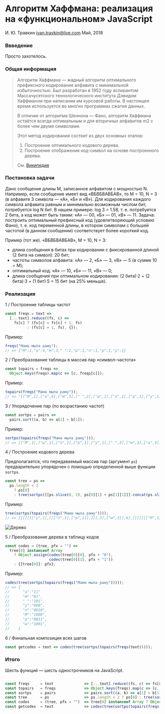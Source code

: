 # Алгоритм Хаффмана: реализация на «функциональном» JavaScript

И. Ю. Травкин <ivan.travkin@live.com>
Май, 2018

### Ввведение

Просто захотелось.

### Общая информация

> Алгоритм Хаффмана — жадный алгоритм оптимального префиксного кодирования алфавита с минимальной избыточностью. Был разработан в 1952 году аспирантом Массачусетского технологического института Дэвидом Хаффманом при написании им курсовой работы. В настоящее время используется во многих программах сжатия данных.
>
> В отличие от алгоритма Шеннона — Фано, алгоритм Хаффмана остаётся всегда оптимальным и для вторичных алфавитов m2 с более чем двумя символами.
>
> Этот метод кодирования состоит из двух основных этапов:
>
> 1. Построение оптимального кодового дерева.
> 2. Построение отображения код-символ на основе построенного дерева.
>
> См. [Википедия](https://ru.m.wikipedia.org/wiki/Код_Хаффмана)

### Постановка задачи

Дано сообщение длины M, записанное алфавитом с мощностью N. Например, если сообщение имеет вид «ВБВБВАВБАВ», то M = 10, N = 3 (в алфавите 3 символа — «А», «Б» и «В»). Для кодирования каждого символа алфавита равным и минимально возможным числом бит, потребуется log N бит. В нашем примере: log 3 = 1.58, т. е. потребуется 2 бита, а код может быть таким: «А» — 00, «Б» — 01, «В» — 11. Задача: построить оптимальный префиксный код (удовлетворяющий условию Фано), т. е. код переменной длины, в котором символам с большей частотой (в данном сообщении) соответствует более короткий код.

Пример (тот же). «ВБВБВАВБАВ», M = 10, N = 3:

- длина сообщения в битах при кодировании с фиксированной длиной (2 бита на символ): 20 бит;
- частоты символов алфавита: «А» — 2, «Б» — 3, «В» — 5 (в сумме 10 = M);
- оптимальный код: «А» — 10, «Б» — 11, «В» — 0;
- длина сообщения при оптимальном кодировании: (2 бита)·2 + (2 бита)·3 + (1 бит)·5 = 15 бит (на 25% меньше).

### Реализация

1 / Построение таблицы частот

```javascript
const freqs = text =>
  [...text].reduce((fs, c) =>
    fs[c] ? (fs[c] = fs[c] + 1, fs)
          : (fs[c] = 1, fs), {});
```

Пример:

```javascript
freqs("Мама мыла раму");
// => {"М":1,"а":4,"м":3," ":2,"ы":1,"л":1,"р":1,"у":1}
```

2 / Преобразование таблицы в массив пар «символ-частота»

```javascript
const topairs = freqs =>
  Object.keys(freqs).map(c => [c, freqs[c]]);
```

Пример:

```javascript
topairs(freqs("Мама мыла раму"));
// => "[["М",1],["а",4],["м",3],[" ",2],["ы",1],["л",1],["р",1],["у",1]]"
```

3 / Упорядочение пар (по возрастанию частот)

```javascript
const sortps = pairs =>
  pairs.sort((a, b) => a[1] > b[1]);
```

Пример:

```javascript
sortps(topairs(freqs("Мама мыла раму")));
// => [["М",1],["ы",1],["л",1],["р",1],["у",1],[" ",2],["м",3],["а",4]]
```

4 / Построение кодового дерева

Предполагается, что передаваемый массив пар (аргумент ```ps```) предварительно упорядочен с помощью определенной выше функции ```sortps```.

```javascript
const tree = ps =>
  ps.length < 2
    ? ps[0]
    : tree(sortps([[ps.slice(0, 2), ps[0][1] + ps[1][1]]].concat(ps.slice(2))));
```

Пример:

```javascript
tree(sortps(topairs(freqs("Мама мыла раму"))));
// => [[[[[[["у",1],[[["л",1],["р",1]],2]],3],["м",3]],6],[[[[[[["М",1],["ы",1]],2],[" ",2]],4],["а",4]],8]],14]
```

![Дерево](https://i.imgur.com/WmC8hrm.png)


5 / Преобразование дерева в таблицу кодов

```javascript
const codes = (tree, pfx = "") =>
  tree[0] instanceof Array
    ? Object.assign(codes(tree[0][0], pfx + "0"),
                    codes(tree[0][1], pfx + "1"))
    : {[tree[0]]: pfx};
```

Пример:

```javascript
codes(tree(sortps(topairs(freqs("Мама мыла раму")))));
// => {
//      "а":"11"
//      "м":"01",
//      " ":"101",
//      "у":"000",
//      "л":"0010",
//      "М":"1000",
//      "р":"0011",
//      "ы":"1001",
//    }
```

6 / Финальная композиция всех шагов

```javascript
const getcodes = text => codes(tree(sortps(topairs(freqs(text)))));
```

### Итого

Шесть функций — шесть однострочников на JavaScript.

```javascript

const freqs     = text              => [...text].reduce((fs, c) => fs[c] ? (fs[c] = fs[c] + 1, fs) : (fs[c] = 1, fs), {});
const topairs   = freqs             => Object.keys(freqs).map(c => [c, freqs[c]]);
const sortps    = pairs             => pairs.sort((a, b) => a[1] > b[1]);
const tree      = ps                => ps.length < 2 ? ps[0] : tree(sortps([[ps.slice(0, 2), ps[0][1] + ps[1][1]]].concat(ps.slice(2))));
const codes     = (tree, pfx = "")  => tree[0] instanceof Array ? Object.assign(codes(tree[0][0], pfx + "0"), codes(tree[0][1], pfx + "1")) : {[tree[0]]: pfx};
const getcodes  = text              => codes(tree(sortps(topairs(freqs(text)))));

```